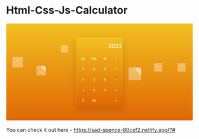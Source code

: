 # Html-Css-Js-Calculator
 <img src= "images/calculator.png">


 You can check it out here - https://sad-spence-80cef2.netlify.app/?#
